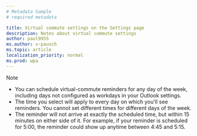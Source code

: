 ```yaml
---
# Metadata Sample
# required metadata

title: Virtual commute settings on the Settings page
description: Notes about virtual commute settings  
author: paul9955
ms.author: v-pausch
ms.topic: article
localization_priority: normal 
ms.prod: wpa
---
```


> [!Note] 
><ul>
><li>You can schedule virtual-commute reminders for any day of the week, including days not configured as workdays in your Outlook settings.</li>
><li>The time you select will apply to every day on which you'll see reminders. You cannot set different times for different days of the week.</li>
><li>The reminder will not arrive at exactly the scheduled time, but within 15 minutes on either side of it. For example, if your reminder is scheduled for 5:00, the reminder could show up anytime between 4:45 and 5:15.</li>
></ul> 
